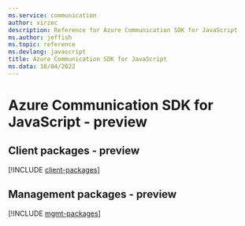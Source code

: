 ```yaml
---
ms.service: communication
author: xirzec
description: Reference for Azure Communication SDK for JavaScript
ms.author: jeffish
ms.topic: reference
ms.devlang: javascript
title: Azure Communication SDK for JavaScript
ms.data: 10/04/2022
---
```

# Azure Communication SDK for JavaScript - preview

## Client packages - preview
[!INCLUDE [client-packages](communication-client-index.md)]
## Management packages - preview
[!INCLUDE [mgmt-packages](communication-mgmt-index.md)]